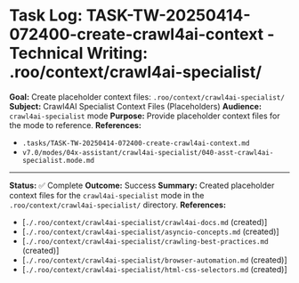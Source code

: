 # Task Log: TASK-TW-20250414-072400-create-crawl4ai-context - Technical Writing: .roo/context/crawl4ai-specialist/

**Goal:** Create placeholder context files: `.roo/context/crawl4ai-specialist/`
**Subject:** Crawl4AI Specialist Context Files (Placeholders)
**Audience:** `crawl4ai-specialist` mode
**Purpose:** Provide placeholder context files for the mode to reference.
**References:**
- `.tasks/TASK-TW-20250414-072400-create-crawl4ai-context.md`
- `v7.0/modes/04x-assistant/crawl4ai-specialist/040-asst-crawl4ai-specialist.mode.md`

---
**Status:** ✅ Complete
**Outcome:** Success
**Summary:** Created placeholder context files for the `crawl4ai-specialist` mode in the `.roo/context/crawl4ai-specialist/` directory.
**References:**
- [`./.roo/context/crawl4ai-specialist/crawl4ai-docs.md` (created)]
- [`./.roo/context/crawl4ai-specialist/asyncio-concepts.md` (created)]
- [`./.roo/context/crawl4ai-specialist/crawling-best-practices.md` (created)]
- [`./.roo/context/crawl4ai-specialist/browser-automation.md` (created)]
- [`./.roo/context/crawl4ai-specialist/html-css-selectors.md` (created)]